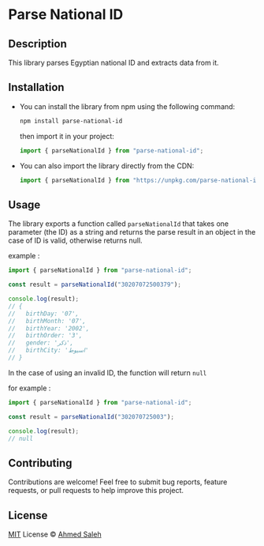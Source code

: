 # Parse National ID

## Description

This library parses Egyptian national ID and extracts data from it.

## Installation

- You can install the library from npm using the following command:

  ```bash
  npm install parse-national-id
  ```

  then import it in your project:

  ```js
  import { parseNationalId } from "parse-national-id";
  ```

- You can also import the library directly from the CDN:

  ```js
  import { parseNationalId } from "https://unpkg.com/parse-national-id";
  ```

## Usage

The library exports a function called `parseNationalId` that takes one parameter (the ID) as a string and returns the parse result in an object in the case of ID is valid, otherwise returns null.

example :

```js
import { parseNationalId } from "parse-national-id";

const result = parseNationalId("30207072500379");

console.log(result);
// {
//   birthDay: '07',
//   birthMonth: '07',
//   birthYear: '2002',
//   birthOrder: '3',
//   gender: 'ذكر',
//   birthCity: 'اسيوط'
// }
```

In the case of using an invalid ID, the function will return `null`

for example :

```js
import { parseNationalId } from "parse-national-id";

const result = parseNationalId("302070725003");

console.log(result);
// null
```

## Contributing
Contributions are welcome! Feel free to submit bug reports, feature requests, or pull requests to help improve this project.

## License
[MIT](https://github.com/ahmedsaleh020/parse-national-id/blob/main/LICENSE.md) License © [Ahmed Saleh](https://github.com/ahmedsaleh020)
